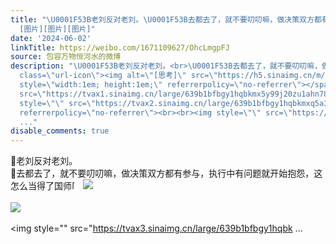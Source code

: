 ```yaml
---
title: "\U0001F53B老刘反对老刘。\U0001F53B去都去了，就不要叨叨嘛，做决策双方都有参与，执行中有问题就开始抱怨，这怎么当得了国师[思考]
  [图片][图片][图片]"
date: '2024-06-02'
linkTitle: https://weibo.com/1671109627/OhcLmgpFJ
source: 包容万物恒河水的微博
description: "\U0001F53B老刘反对老刘。<br>\U0001F53B去都去了，就不要叨叨嘛，做决策双方都有参与，执行中有问题就开始抱怨，这怎么当得了国师<span
  class=\"url-icon\"><img alt=\"[思考]\" src=\"https://h5.sinaimg.cn/m/emoticon/icon/default/d_sikao-ff9602dd08.png\"
  style=\"width:1em; height:1em;\" referrerpolicy=\"no-referrer\"></span> <img style=\"\"
  src=\"https://tvax1.sinaimg.cn/large/639b1bfbgy1hqbkmx5y99j20zu1ahn78.jpg\" referrerpolicy=\"no-referrer\"><br><br><img
  style=\"\" src=\"https://tvax2.sinaimg.cn/large/639b1bfbgy1hqbkmxq5a3j20ok11xn51.jpg\"
  referrerpolicy=\"no-referrer\"><br><br><img style=\"\" src=\"https://tvax3.sinaimg.cn/large/639b1bfbgy1hqbk
  ..."
disable_comments: true
---
```

🔻老刘反对老刘。<br>🔻去都去了，就不要叨叨嘛，做决策双方都有参与，执行中有问题就开始抱怨，这怎么当得了国师<span class="url-icon"><img alt="[思考]" src="https://h5.sinaimg.cn/m/emoticon/icon/default/d_sikao-ff9602dd08.png" style="width:1em; height:1em;" referrerpolicy="no-referrer"></span> <img style="" src="https://tvax1.sinaimg.cn/large/639b1bfbgy1hqbkmx5y99j20zu1ahn78.jpg" referrerpolicy="no-referrer"><br><br><img style="" src="https://tvax2.sinaimg.cn/large/639b1bfbgy1hqbkmxq5a3j20ok11xn51.jpg" referrerpolicy="no-referrer"><br><br><img style="" src="https://tvax3.sinaimg.cn/large/639b1bfbgy1hqbk ...